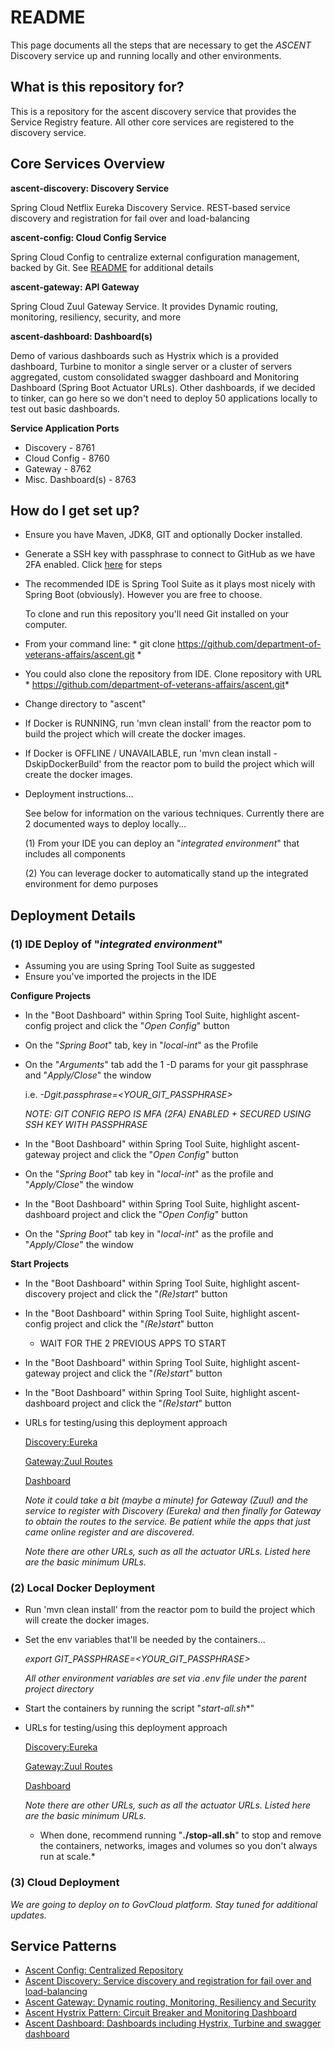 # README #

This page documents all the steps that are necessary to get the *ASCENT* Discovery service up and running locally and other environments.

## What is this repository for? ##

This is a repository for the ascent discovery service that provides the Service Registry feature. All other core services are registered to the discovery service.  

## Core Services Overview ##

**ascent-discovery: Discovery Service**

Spring Cloud Netflix Eureka Discovery Service. REST-based service discovery and registration for fail over and load-balancing

**ascent-config: Cloud Config Service**

Spring Cloud Config to centralize external configuration management, backed by Git. See [README](https://github.com/department-of-veterans-affairs/ascent/wiki/Ascent-Config) for additional details

**ascent-gateway: API Gateway**

Spring Cloud Zuul Gateway Service. It provides Dynamic routing, monitoring, resiliency, security, and more

**ascent-dashboard: Dashboard(s)**

Demo of various dashboards such as Hystrix which is a provided dashboard, Turbine to monitor a single server or a cluster of servers aggregated, custom consolidated swagger dashboard and Monitoring Dashboard (Spring Boot Actuator URLs).  Other dashboards, if we decided to tinker, can go here so we don't need to deploy 50 applications locally to test out basic dashboards.

**Service Application Ports**
* Discovery - 8761
* Cloud Config - 8760
* Gateway - 8762
* Misc. Dashboard(s) - 8763

## How do I get set up? ##

* Ensure you have Maven, JDK8, GIT and optionally Docker installed. 
* Generate a SSH key with passphrase to connect to GitHub as we have 2FA enabled. Click [here](https://github.com/department-of-veterans-affairs/ascent/wiki/Ascent-Quick-Start-Guide#generating-new-ssh-key-with-passphrase-to-connect-to-github) for steps
* The recommended IDE is Spring Tool Suite as it plays most nicely with Spring Boot (obviously).  However you are free to choose.

  To clone and run this repository you'll need Git installed on your computer. 
* From your command line: * git clone https://github.com/department-of-veterans-affairs/ascent.git *
* You could also clone the repository from IDE. Clone repository with URL * https://github.com/department-of-veterans-affairs/ascent.git*
* Change directory to "ascent"
* If Docker is RUNNING, run 'mvn clean install' from the reactor pom to build the project which will create the docker images. 
* If Docker is OFFLINE / UNAVAILABLE, run 'mvn clean install -DskipDockerBuild' from the reactor pom to build the project which will create the docker images. 
* Deployment instructions...

  See below for information on the various techniques.  Currently there are 2 documented ways to deploy locally...
  
  (1) From your IDE you can deploy an "*integrated environment*" that includes all components
  
  (2) You can leverage docker to automatically stand up the integrated environment for demo purposes
  
## Deployment Details ##
  
### (1) IDE Deploy of "*integrated environment*" ###
* Assuming you are using Spring Tool Suite as suggested
* Ensure you've imported the projects in the IDE

**Configure Projects**
* In the "Boot Dashboard" within Spring Tool Suite, highlight ascent-config project and click the "*Open Config*" button
* On the "*Spring Boot*" tab, key in "*local-int*" as the Profile
* On the "*Arguments*" tab add the 1 -D params for your git passphrase and "*Apply/Close*" the window
  
  i.e. *-Dgit.passphrase=<YOUR_GIT_PASSPHRASE>* 
  	
  	*NOTE: GIT CONFIG REPO IS MFA (2FA) ENABLED + SECURED USING SSH KEY WITH PASSPHRASE*
* In the "Boot Dashboard" within Spring Tool Suite, highlight ascent-gateway project and click the "*Open Config*" button
* On the "*Spring Boot*" tab key in "*local-int*" as the profile and "*Apply/Close*" the window
* In the "Boot Dashboard" within Spring Tool Suite, highlight ascent-dashboard project and click the "*Open Config*" button
* On the "*Spring Boot*" tab key in "*local-int*" as the profile and "*Apply/Close*" the window

**Start Projects**
* In the "Boot Dashboard" within Spring Tool Suite, highlight ascent-discovery project and click the "*(Re)start*" button
* In the "Boot Dashboard" within Spring Tool Suite, highlight ascent-config project and click the "*(Re)start*" button
    * WAIT FOR THE 2 PREVIOUS APPS TO START
* In the "Boot Dashboard" within Spring Tool Suite, highlight ascent-gateway project and click the "*(Re)start*" button
* In the "Boot Dashboard" within Spring Tool Suite, highlight ascent-dashboard project and click the "*(Re)start*" button
* URLs for testing/using this deployment approach
  
  [Discovery:Eureka](http://localhost:8761)
   
  [Gateway:Zuul Routes](http://localhost:8762/routes)
  
  [Dashboard](http://localhost:8763)  
   
  *Note it could take a bit (maybe a minute) for Gateway (Zuul) and the service to register with Discovery (Eureka) and then finally for Gateway to obtain the routes to the service.  Be patient while the apps that just came online register and are discovered.* 
  
  *Note there are other URLs, such as all the actuator URLs.  Listed here are the basic minimum URLs.*
   
### (2) Local Docker Deployment ###
* Run 'mvn clean install' from the reactor pom to build the project which will create the docker images.
* Set the env variables that'll be needed by the containers...
  
  *export GIT_PASSPHRASE=<YOUR_GIT_PASSPHRASE>*
  
  *All other environment variables are set via .env file under the parent project directory*

* Start the containers by running the script "*start-all.sh**"
* URLs for testing/using this deployment approach
   
  [Discovery:Eureka](http://localhost:8761)
  
  [Gateway:Zuul Routes](http://localhost:8762/routes)
  
  [Dashboard](http://localhost:8763)
   
  *Note there are other URLs, such as all the actuator URLs.  Listed here are the basic minimum URLs.*
   
  * When done, recommend running "**./stop-all.sh**" to stop and remove the containers, networks, images and volumes so you don't always run at scale.*
  
### (3) Cloud Deployment ###

*We are going to deploy on to GovCloud platform. Stay tuned for additional updates.*
  
## Service Patterns ##

* [Ascent Config: Centralized Repository](https://github.com/department-of-veterans-affairs/ascent/wiki/Ascent-Config)
* [Ascent Discovery: Service discovery and registration for fail over and load-balancing](https://github.com/department-of-veterans-affairs/ascent/wiki/Ascent-Discovery)
* [Ascent Gateway: Dynamic routing, Monitoring, Resiliency and Security](https://github.com/department-of-veterans-affairs/ascent/wiki/Ascent-Gateway)
* [Ascent Hystrix Pattern: Circuit Breaker and Monitoring Dashboard](https://github.com/department-of-veterans-affairs/ascent/wiki/Ascent-Hystrix-Pattern)
* [Ascent Dashboard: Dashboards including Hystrix, Turbine and swagger dashboard](https://github.com/department-of-veterans-affairs/ascent/wiki/Ascent-Dashboard)
